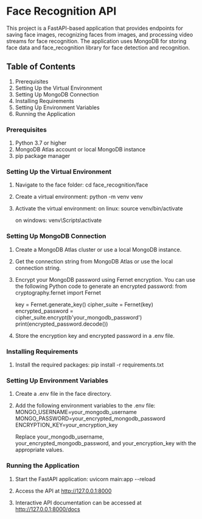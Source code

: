 # Face Recognition API
This project is a FastAPI-based application that provides endpoints for saving face images, recognizing faces from images, and processing video streams for face recognition. The application uses MongoDB for storing face data and face_recognition library for face detection and recognition.

## Table of Contents
1. Prerequisites
2. Setting Up the Virtual Environment
3. Setting Up MongoDB Connection
4. Installing Requirements
5. Setting Up Environment Variables
6. Running the Application

### Prerequisites
1. Python 3.7 or higher
2. MongoDB Atlas account or local MongoDB instance
3. pip package manager

### Setting Up the Virtual Environment
1. Navigate to the face folder:
  cd face_recognition/face

2. Create a virtual environment:
  python -m venv venv

3. Activate the virtual environment:
   on linux:
   source venv/bin/activate

   on windows:
   venv\Scripts\activate

### Setting Up MongoDB Connection
1. Create a MongoDB Atlas cluster or use a local MongoDB instance.

2. Get the connection string from MongoDB Atlas or use the local connection string.

3. Encrypt your MongoDB password using Fernet encryption. You can use the following Python code to generate an encrypted password:
   from cryptography.fernet import Fernet

   key = Fernet.generate_key()
   cipher_suite = Fernet(key)
   encrypted_password = cipher_suite.encrypt(b'your_mongodb_password')
   print(encrypted_password.decode())

4. Store the encryption key and encrypted password in a .env file.

### Installing Requirements
1. Install the required packages:
   pip install -r requirements.txt

### Setting Up Environment Variables
1. Create a .env file in the face directory.

2. Add the following environment variables to the .env file:
   MONGO_USERNAME=your_mongodb_username
   MONGO_PASSWORD=your_encrypted_mongodb_password
   ENCRYPTION_KEY=your_encryption_key

   Replace your_mongodb_username, your_encrypted_mongodb_password, and your_encryption_key with the appropriate values.

### Running the Application
1. Start the FastAPI application:
   uvicorn main:app --reload

2. Access the API at http://127.0.0.1:8000

3. Interactive API documentation can be accessed at http://127.0.0.1:8000/docs